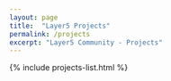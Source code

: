 ```yaml
---
layout: page
title:  "Layer5 Projects"
permalink: /projects
excerpt: "Layer5 Community - Projects"
---
```


{% include projects-list.html %}
